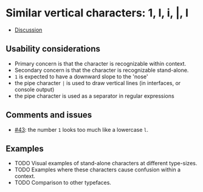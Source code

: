 # Similar vertical characters: 1, l, i, |, I

- [Discussion](https://github.com/sf-playground/hack-usability/issues/4)

## Usability considerations

- Primary concern is that the character is recognizable within context.
- Secondary concern is that the character is recognizable stand-alone.
- `1` is expected to have a downward slope to the 'nose'
- the pipe character `|` is used to draw vertical lines (in interfaces, or console output)
- the pipe character is used as a separator in regular expressions

## Comments and issues

- [#43](https://github.com/chrissimpkins/Hack/issues/43): the number `1` looks too much like a lowercase `l`.

## Examples

- TODO Visual examples of stand-alone characters at different type-sizes.
- TODO Examples where these characters cause confusion within a context.
- TODO Comparison to other typefaces.
